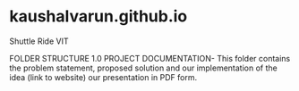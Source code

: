# kaushalvarun.github.io
Shuttle Ride VIT

FOLDER STRUCTURE
1.0 PROJECT DOCUMENTATION- This folder contains the problem statement, proposed solution and our implementation of the idea (link to website) our presentation in PDF form. 

